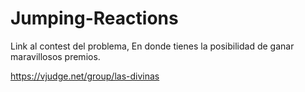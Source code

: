 # Jumping-Reactions
Link al contest del problema, En donde tienes la posibilidad de ganar maravillosos premios.

https://vjudge.net/group/las-divinas
